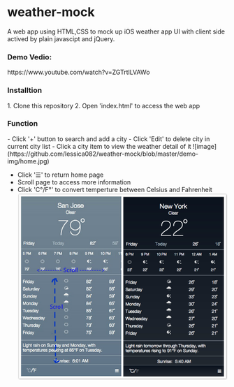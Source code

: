 # weather-mock
A web app using HTML,CSS to mock up iOS weather app UI with client side actived by plain javascipt and jQuery. <br>
<h3>Demo Vedio:</h3>
https://www.youtube.com/watch?v=ZGTrtlLVAWo

<h3>Installtion</h3>
1. Clone this repository
2. Open 'index.html' to access the web app

<h3>Function</h3>
- Click '+' button to search and add a city
- Click 'Edit' to delete city in current city list
- Click a city item to view the weather detail of it
![image](https://github.com/lessica082/weather-mock/blob/master/demo-img/home.jpg)

- Click '☰' to return home page
- Scroll page to access more information
- Click 'C°/F°' to convert temperture between Celsius and Fahrenheit
![image](https://github.com/lessica082/weather-mock/blob/master/demo-img/detail.jpg)

